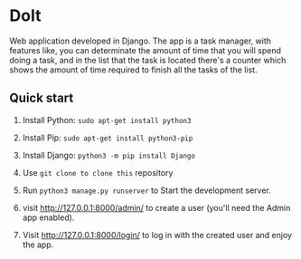 DoIt
===========

Web application developed in Django. The app is a task manager, with features like, you can determinate the amount of time that you will spend doing a task, and in the list that the task is located there's a counter which shows the amount of time required to finish all the tasks of the list.


Quick start
-----------

1. Install Python: ``sudo apt-get install python3``

2. Install Pip: ``sudo apt-get install python3-pip``

3. Install Django: ``python3 -m pip install Django``

4. Use ``git clone to clone this`` repository

5. Run ``python3 manage.py runserver`` to Start the development server. 

6. visit http://127.0.0.1:8000/admin/ to create a user (you'll need the Admin app enabled).

7. Visit http://127.0.0.1:8000/login/ to log in with the created user and enjoy the app.